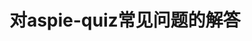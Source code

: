 ---
title: 对aspie-quiz常见问题的解答
tags: [AS, 自闭症, Austim, ASD, Aspie]
color: info
description: 青衫最近收到了很多关于中文版阿斯伯格筛查的一些问题，在此对有共性的加以解答
external_url: http://mp.weixin.qq.com/s?__biz=MzIyMzgyMjY5NQ==&amp;mid=2247483739&amp;idx=1&amp;sn=f64da64a2f2bff3cb8c9c3e7677c7b66&amp;chksm=e8191753df6e9e456d376328536c5e6d2531765162620e826f0a3c4192688d0bad86c23de893&amp;scene=27#wechat_redirect
---